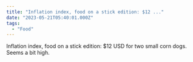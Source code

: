 ```yaml
---
title: "Inflation index, food on a stick edition: $12 ..."
date: "2023-05-21T05:40:01.000Z"
tags: 
  - "Food"
---
```


Inflation index, food on a stick edition: $12 USD for two small corn dogs. Seems a bit high.
